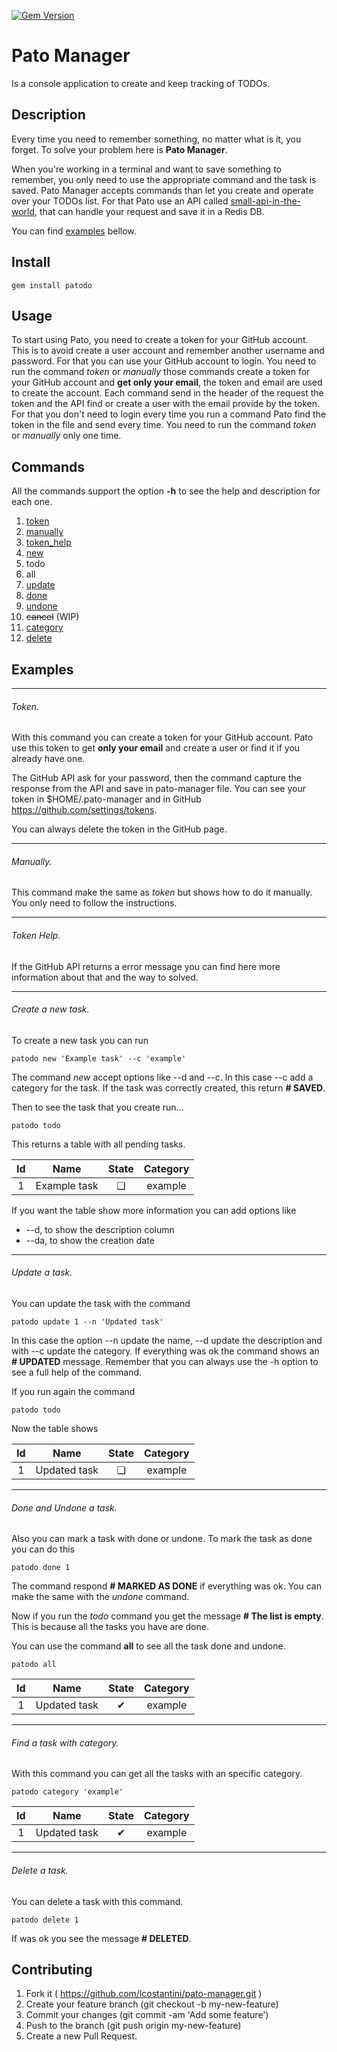 [![Gem Version](https://img.shields.io/gem/v/patodo.svg?style=plastic)](https://rubygems.org/gems/patodo)

Pato Manager
============

Is a console application to create and keep tracking of TODOs.

## Description

Every time you need to remember something, no matter what is it, you forget.
To solve your problem here is **Pato Manager**.

When you're working in a terminal and want to save something to remember,
you only need to use the appropriate command and the task is saved.
Pato Manager accepts commands than let you create and operate over your TODOs list.
For that Pato use an API called
[small-api-in-the-world](https://github.com/lcostantini/small-api-in-the-world/blob/master/README.md),
that can handle your request and save it in a Redis DB.

You can find [examples](https://github.com/lcostantini/pato-manager#examples) bellow.

## Install

```
gem install patodo
```

## Usage

To start using Pato, you need to create a token for your GitHub account.
This is to avoid create a user account and remember another username and password.
For that you can use your GitHub account to login.
You need to run the command _token_ or _manually_ those commands create a
token for your GitHub account and **get only your email**, the token and email
are used to create the account.
Each command send in the header of the request the token and the API find or
create a user with the email provide by the token.
For that you don't need to login every time you run a command Pato find the
token in the file and send every time. You need to run the command _token_ or
_manually_ only one time.

## Commands

All the commands support the option **-h** to see the help and description
for each one.

1. [token](https://github.com/lcostantini/pato-manager#token)
2. [manually](https://github.com/lcostantini/pato-manager#manually)
3. [token_help](https://github.com/lcostantini/pato-manager#token-help)
4. [new](https://github.com/lcostantini/pato-manager#create-a-new-task)
5. todo
6. all
7. [update](https://github.com/lcostantini/pato-manager#update-a-task)
8. [done](https://github.com/lcostantini/pato-manager#done-and-undone-a-task)
9. [undone](https://github.com/lcostantini/pato-manager#done-and-undone-a-task)
10. ~~cancel~~ (WIP)
11. [category](https://github.com/lcostantini/pato-manager#find-a-task-with-category)
12. [delete](https://github.com/lcostantini/pato-manager#delete-a-task)

## Examples


___

###### Token.

With this command you can create a token for your GitHub account.
Pato use this token to get **only your email** and create a user
or find it if you already have one.

The GitHub API ask for your password, then the command capture
the response from the API and save in pato-manager file.
You can see your token in $HOME/.pato-manager
and in GitHub https://github.com/settings/tokens.

You can always delete the token in the GitHub page.


___

###### Manually.

This command make the same as _token_ but shows how to do it manually.
You only need to follow the instructions.


___

###### Token Help.

If the GitHub API returns a error message you can find here more information
about that and the way to solved.


___

###### Create a new task.

To create a new task you can run

```
patodo new 'Example task' --c 'example'
```

The command _new_ accept options like --d and --c.
In this case --c add a category for the task.
If the task was correctly created, this return **# SAVED**.

Then to see the task that you create run...

```
patodo todo

```

This returns a table with all pending tasks.

| Id | Name         | State | Category |
|:--:|:------------:|:-----:|:--------:|
| 1  | Example task |  ❏    | example  |

If you want the table show more information you can add options like
* --d, to show the description column
* --da, to show the creation date


___

###### Update a task.

You can update the task with the command

```
patodo update 1 --n 'Updated task'

```

In this case the option --n update the name, --d update the description
and with --c update the category. If everything was ok the command shows
an **# UPDATED** message.
Remember that you can always use the -h option to see a full help of the command.

If you run again the command

```
patodo todo

```

Now the table shows

| Id | Name         | State | Category |
|:--:|:------------:|:-----:|:--------:|
| 1  | Updated task |  ❏    | example  |


___

###### Done and Undone a task.

Also you can mark a task with done or undone.
To mark the task as done you can do this

```
patodo done 1

```

The command respond **# MARKED AS DONE** if everything was ok.
You can make the same with the _undone_ command.


Now if you run the _todo_ command you get the message **# The list is empty**.
This is because all the tasks you have are done.

You can use the command **all** to see all the task done and undone.

```
patodo all

```

| Id | Name         | State | Category |
|:--:|:------------:|:-----:|:--------:|
| 1  | Updated task |   ✔   | example  |


___

###### Find a task with category.

With this command you can get all the tasks with an specific category.

```
patodo category 'example'

```

| Id | Name         | State | Category |
|:--:|:------------:|:-----:|:--------:|
| 1  | Updated task |   ✔   | example  |


___

###### Delete a task.

You can delete a task with this command.

```
patodo delete 1

```

If was ok you see the message **# DELETED**.


## Contributing

1. Fork it ( https://github.com/lcostantini/pato-manager.git )
2. Create your feature branch (git checkout -b my-new-feature)
3. Commit your changes (git commit -am 'Add some feature')
4. Push to the branch (git push origin my-new-feature)
5. Create a new Pull Request.
